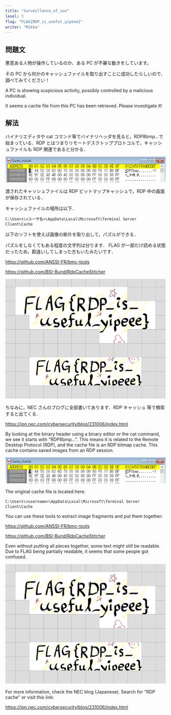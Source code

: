 ```yaml
---
title: "Surveillance_of_sus"
level: 3
flag: "FLAG{RDP_is_useful_yipeee}"
writer: "Mikka"
---
```


## 問題文

悪意ある人物が操作しているのか、ある PC が不審な動きをしています。

その PC から何かのキャッシュファイルを取り出すことに成功したらしいので、調べてみてください！

A PC is showing suspicious activity, possibly controlled by a malicious individual.

It seems a cache file from this PC has been retrieved. Please investigate it!

## 解法

バイナリエディタや cat コマンド等でバイナリヘッダを見ると，RDP8bmp...で始まっている．RDP とはつまりリモートデスクトッププロトコルで，キャッシュファイルも RDP 関連であると分かる．

![rdp](img/rdp.png)

渡されたキャッシュファイルは RDP ビットマップキャッシュで，RDP 中の画面が保存されている．

キャッシュファイルの場所は以下．

```
C:\Users\<ユーザ名>\AppData\Local\Microsoft\Terminal Server Client\Cache
```

以下のソフトを使えば画像の断片を取り出して，パズルができる．

パズルをしなくてもある程度の文字列は分ります．
FLAG が一部だけ読める状態だったため，勘違いしてしまった方もいたみたいです．

https://github.com/ANSSI-FR/bmc-tools

https://github.com/BSI-Bund/RdpCacheStitcher

![image](img/image.png)

ちなみに，NEC さんのブログに全部書いてあります．RDP キャッシュ 等で検索すると出てくる．

https://jpn.nec.com/cybersecurity/blog/231006/index.html

By looking at the binary header using a binary editor or the cat command, we see it starts with "RDP8bmp...". This means it is related to the Remote Desktop Protocol (RDP), and the cache file is an RDP bitmap cache. This cache contains saved images from an RDP session.

![rdp](img/rdp.png)

The original cache file is located here:

```
C:\Users\<username>\AppData\Local\Microsoft\Terminal Server Client\Cache
```

You can use these tools to extract image fragments and put them together:

https://github.com/ANSSI-FR/bmc-tools

https://github.com/BSI-Bund/RdpCacheStitcher

Even without putting all pieces together, some text might still be readable.
Due to FLAG being partially readable, it seems that some people got confused.

![image](img/image.png)

For more information, check the NEC blog (Japanese). Search for "RDP cache" or visit this link:

https://jpn.nec.com/cybersecurity/blog/231006/index.html
